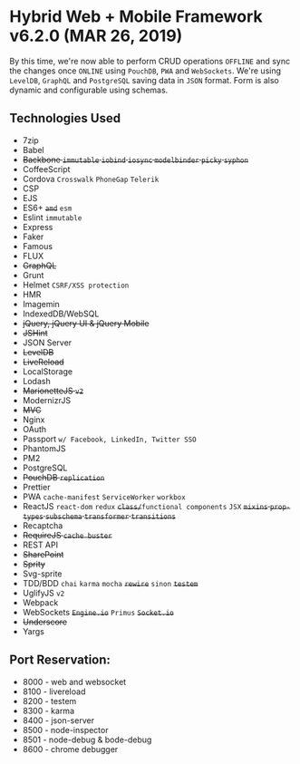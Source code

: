 # Hybrid Web + Mobile Framework v6.2.0 (MAR 26, 2019)

By this time, we're now able to perform CRUD operations `OFFLINE` and sync the changes once `ONLINE` using `PouchDB`, `PWA` and `WebSockets`. We're using `LevelDB`, `GraphQL` and `PostgreSQL` saving data in `JSON` format. Form is also dynamic and configurable using schemas.

## Technologies Used

- 7zip
- Babel
- ~~Backbone `immutable` `iobind` `iosync` ~~`modelbinder`~~ `picky` `syphon`~~
- CoffeeScript
- Cordova `Crosswalk` `PhoneGap` `Telerik`
- CSP
- EJS
- ES6+ ~~`amd`~~ `esm`
- Eslint `immutable`
- Express
- Faker
- Famous
- FLUX
- ~~GraphQL~~
- Grunt
- Helmet `CSRF/XSS protection`
- HMR
- Imagemin
- IndexedDB/WebSQL
- ~~jQuery, jQuery UI & jQuery Mobile~~
- ~~JSHint~~
- JSON Server
- ~~LevelDB~~
- ~~LiveReload~~
- LocalStorage
- Lodash
- ~~MarionetteJS `v2`~~
- ModernizrJS
- ~~MVC~~
- Nginx
- OAuth
- Passport `w/ Facebook, LinkedIn, Twitter SSO`
- PhantomJS
- PM2
- PostgreSQL
- ~~PouchDB `replication`~~
- Prettier
- PWA `cache-manifest` `ServiceWorker` `workbox`
- ReactJS `react-dom` `redux` ~~`class/`~~`functional components` `JSX` ~~`mixins` `prop-types` `subschema` `transformer` `transitions`~~
- Recaptcha
- ~~RequireJS `cache buster`~~
- REST API
- ~~SharePoint~~
- ~~Sprity~~
- Svg-sprite
- TDD/BDD `chai` `karma` `mocha` ~~`rewire`~~ `sinon` ~~`testem`~~
- UglifyJS `v2`
- Webpack
- WebSockets ~~`Engine.io`~~ `Primus` ~~`Socket.io`~~
- ~~Underscore~~
- Yargs

## Port Reservation:

- 8000 - web and websocket
- 8100 - livereload
- 8200 - testem
- 8300 - karma
- 8400 - json-server
- 8500 - node-inspector
- 8501 - node-debug & bode-debug
- 8600 - chrome debugger
